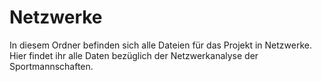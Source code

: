 # Netzwerke
In diesem Ordner befinden sich alle Dateien für das Projekt in Netzwerke. Hier findet ihr alle Daten bezüglich der Netzwerkanalyse der Sportmannschaften.
